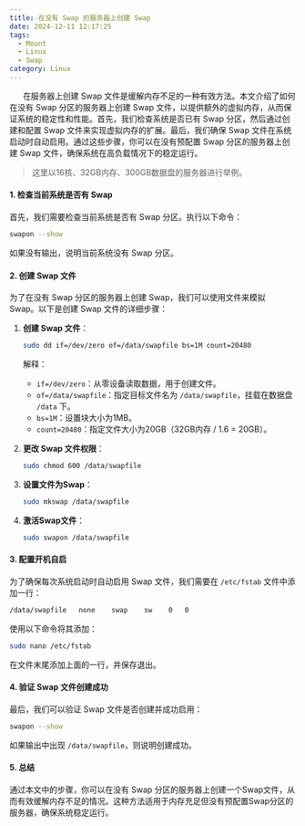 ```yaml
---
title: 在没有 Swap 的服务器上创建 Swap
date: 2024-12-11 12:17:25
tags:
  - Mount
  - Linux
  - Swap
category: Linux
---
```


&nbsp;&nbsp;&nbsp;&nbsp;&nbsp;&nbsp;在服务器上创建 Swap 文件是缓解内存不足的一种有效方法。本文介绍了如何在没有 Swap 分区的服务器上创建 Swap 文件，以提供额外的虚拟内存，从而保证系统的稳定性和性能。首先，我们检查系统是否已有 Swap 分区，然后通过创建和配置 Swap 文件来实现虚拟内存的扩展。最后，我们确保 Swap 文件在系统启动时自动启用。通过这些步骤，你可以在没有预配置 Swap 分区的服务器上创建 Swap 文件，确保系统在高负载情况下的稳定运行。

<!-- more -->

> 这里以16核、32GB内存、300GB数据盘的服务器进行举例。

#### 1. 检查当前系统是否有 Swap
首先，我们需要检查当前系统是否有 Swap 分区。执行以下命令：

```bash
swapon --show
```

如果没有输出，说明当前系统没有 Swap 分区。

#### 2. 创建 Swap 文件
为了在没有 Swap 分区的服务器上创建 Swap，我们可以使用文件来模拟 Swap。以下是创建 Swap 文件的详细步骤：

1. **创建 Swap 文件**：
   ```bash
   sudo dd if=/dev/zero of=/data/swapfile bs=1M count=20480
   ```
   解释：
   - `if=/dev/zero`：从零设备读取数据，用于创建文件。
   - `of=/data/swapfile`：指定目标文件名为 `/data/swapfile`，挂载在数据盘 `/data` 下。
   - `bs=1M`：设置块大小为1MB。
   - `count=20480`：指定文件大小为20GB（32GB内存 / 1.6 = 20GB）。

2. **更改 Swap 文件权限**：
   ```bash
   sudo chmod 600 /data/swapfile
   ```

3. **设置文件为Swap**：
   ```bash
   sudo mkswap /data/swapfile
   ```

4. **激活Swap文件**：
   ```bash
   sudo swapon /data/swapfile
   ```

#### 3. 配置开机自启
为了确保每次系统启动时自动启用 Swap 文件，我们需要在 `/etc/fstab` 文件中添加一行：

```bash
/data/swapfile   none    swap    sw    0   0
```

使用以下命令将其添加：

```bash
sudo nano /etc/fstab
```

在文件末尾添加上面的一行，并保存退出。

#### 4. 验证 Swap 文件创建成功
最后，我们可以验证 Swap 文件是否创建并成功启用：

```bash
swapon --show
```

如果输出中出现 `/data/swapfile`，则说明创建成功。

#### 5. 总结
通过本文中的步骤，你可以在没有 Swap 分区的服务器上创建一个Swap文件，从而有效缓解内存不足的情况。这种方法适用于内存充足但没有预配置Swap分区的服务器，确保系统稳定运行。
